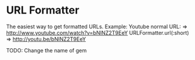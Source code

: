 URL Formatter
=============
The easiest way to get formatted URLs.
Example:
 Youtube normal URL: => http://www.youtube.com/watch?v=bNlNZ2T9EeY
 URLFormatter.url(:short) => http://youtu.be/bNlNZ2T9EeY

TODO: Change the name of gem
